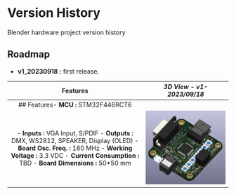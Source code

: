 # Version History

Blender hardware project version history

## Roadmap

- __v1_20230918 :__ first release.

| Features | *3D View - v1-2023/09/18* |
|:--:|:--:| 
| ## Features- __MCU :__ STM32F446RCT6 
- __Inputs :__ VGA Input, S/PDIF - __Outputs :__ DMX, WS2812, SPEAKER, Display (OLED) - __Board Osc. Freq. :__ 160 MHz - __Working Voltage :__ 3.3 VDC - __Current Consumption :__  TBD - __Board Dimensions :__ 50*50 mm | ![_3DView_v1_20230918](https://github.com/mend0z0/Blender/blob/main/Hardware/_Sub_HW_Blender/v1_20230918/Released%20Folder/v1.0%20-%2020230918/Media%20Content/Picture/_3DView_Blender_v1.0.png) |




